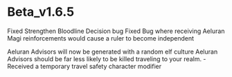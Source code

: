 # Beta_v1.6.5

Fixed Strengthen Bloodline Decision bug
Fixed Bug where receiving Aeluran Magi reinforcements would cause a ruler to become independent

Aeluran Advisors will now be generated with a random elf culture
Aeluran Advisors should be far less likely to be killed traveling to your realm.
    - Received a temporary travel safety character modifier